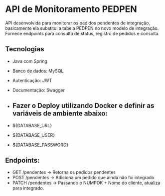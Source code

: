#  API de Monitoramento PEDPEN

API desenvolvida para monitorar os pedidos pendentes de integração, basicamente ela substitui a tabela PEDPEN no novo modelo de integração.
Fornece endpoints para consulta de status, registro de pedidos e consulta.

##  Tecnologias 

- Java com Spring
- Banco de dados: MySQL
- Autenticação: JWT
- Documentação: Swagger

- ## Fazer o Deploy utilizando Docker e definir as variáveis de ambiente abaixo:

- ${DATABASE_URL}
- ${DATABASE_USER}
- ${DATABASE_PASSWORD}

## Endpoints:

- GET     /pendentes -> Retorna os pedidos pendentes
- POST    /pendentes -> Adiciona um pedido que ainda não foi integrado
- PATCH   /pendentes -> Passando o NUMPOK + Nome do cliente, atualiza para integrado.

